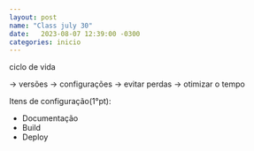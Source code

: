 ```yaml
---
layout: post
name: "Class july 30"
date:   2023-08-07 12:39:00 -0300
categories: inicio
---
```

ciclo de vida

→ versões
→ configurações
→ evitar perdas
→ otimizar o tempo

Itens de configuração(1°pt):

- Documentação
- Build
- Deploy